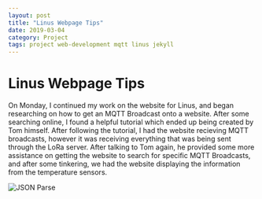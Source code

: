 ```yaml
---
layout: post
title: "Linus Webpage Tips"
date: 2019-03-04
category: Project
tags: project web-development mqtt linus jekyll
---
```


# Linus Webpage Tips

On Monday, I continued my work on the website for Linus, and began researching on how to get an MQTT Broadcast onto a website. After some searching online, I found a helpful
tutorial which ended up being created by Tom himself. After following the tutorial, I had the website recieving MQTT broadcasts, however it was receiving everything that was 
being sent through the LoRa server. After talking to Tom again, he provided some more assistance on getting the website to search for specific MQTT Broadcasts, and after some tinkering,
we had the website displaying the information from the temperature sensors.

![JSON Parse](https://kammorne.github.io/lagoma1_IN700/img/evidenceJSONParse.jpg)
